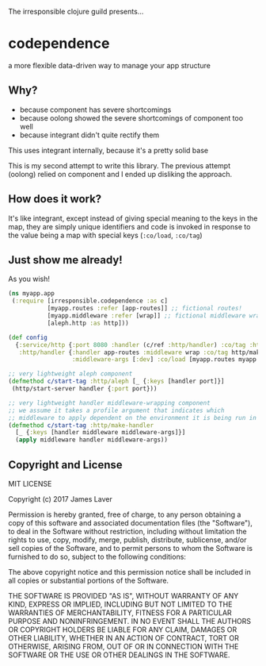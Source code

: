 The irresponsible clojure guild presents...

# codependence

a more flexible data-driven way to manage your app structure

## Why?

- because component has severe shortcomings
- because oolong showed the severe shortcomings of component too well
- because integrant didn't quite rectify them

This uses integrant internally, because it's a pretty solid base

This is my second attempt to write this library. The previous attempt
(oolong) relied on component and I ended up disliking the approach.

## How does it work?

It's like integrant, except instead of giving special meaning to the
keys in the map, they are simply unique identifiers and code is
invoked in response to the value being a map with special keys
(`:co/load`, `:co/tag`)

## Just show me already!

As you wish!

```clojure
(ns myapp.app
 (:require [irresponsible.codependence :as c]
           [myapp.routes :refer [app-routes]] ;; fictional routes!
		   [myapp.middleware :refer [wrap]] ;; fictional middleware wrapper!
           [aleph.http :as http]))

(def config
  {:service/http {:port 8080 :handler (c/ref :http/handler) :co/tag :http/aleph}
   :http/handler {:handler app-routes :middleware wrap :co/tag http/make-handler
                  :middleware-args [:dev] :co/load [myapp.routes myapp.middleware]}})

;; very lightweight aleph component
(defmethod c/start-tag :http/aleph [_ {:keys [handler port]}]
 (http/start-server handler {:port port}))

;; very lightweight handler middleware-wrapping component
;; we assume it takes a profile argument that indicates which
;; middleware to apply dependent on the environment it is being run in
(defmethod c/start-tag :http/make-handler
  [_ {:keys [handler middleware middleware-args]}]
  (apply middleware handler middleware-args))
```

## Copyright and License

MIT LICENSE

Copyright (c) 2017 James Laver

Permission is hereby granted, free of charge, to any person obtaining a copy of this software and associated documentation files (the "Software"), to deal in the Software without restriction, including without limitation the rights to use, copy, modify, merge, publish, distribute, sublicense, and/or sell copies of the Software, and to permit persons to whom the Software is furnished to do so, subject to the following conditions:

The above copyright notice and this permission notice shall be included in all copies or substantial portions of the Software.

THE SOFTWARE IS PROVIDED "AS IS", WITHOUT WARRANTY OF ANY KIND, EXPRESS OR IMPLIED, INCLUDING BUT NOT LIMITED TO THE WARRANTIES OF MERCHANTABILITY, FITNESS FOR A PARTICULAR PURPOSE AND NONINFRINGEMENT. IN NO EVENT SHALL THE AUTHORS OR COPYRIGHT HOLDERS BE LIABLE FOR ANY CLAIM, DAMAGES OR OTHER LIABILITY, WHETHER IN AN ACTION OF CONTRACT, TORT OR OTHERWISE, ARISING FROM, OUT OF OR IN CONNECTION WITH THE SOFTWARE OR THE USE OR OTHER DEALINGS IN THE SOFTWARE.

